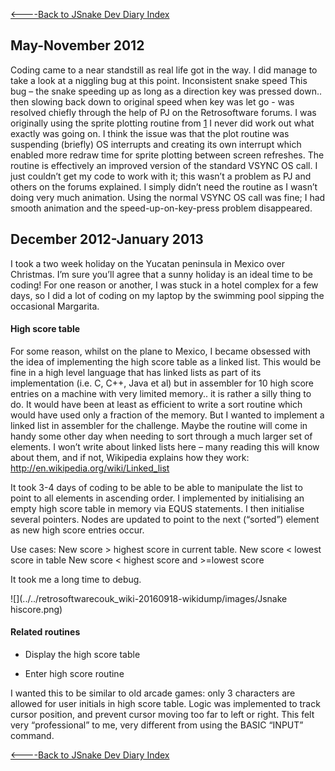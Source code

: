 [&lt;----Back to JSnake Dev Diary Index](JSnakeDevDiary "wikilink")

## May-November 2012

Coding came to a near standstill as real life got in the way. I did manage to take a look at a niggling bug at this point. Inconsistent snake speed This bug – the snake speeding up as long as a direction key was pressed down.. then slowing back down to original speed when key was let go - was resolved chiefly through the help of PJ on the Retrosoftware forums. I was originally using the sprite plotting routine from [1](http://www.retrosoftware.co.uk/wiki/index.php/Basic_Sprite_plotter) I never did work out what exactly was going on. I think the issue was that the plot routine was suspending (briefly) OS interrupts and creating its own interrupt which enabled more redraw time for sprite plotting between screen refreshes. The routine is effectively an improved version of the standard VSYNC OS call. I just couldn’t get my code to work with it; this wasn’t a problem as PJ and others on the forums explained. I simply didn’t need the routine as I wasn’t doing very much animation. Using the normal VSYNC OS call was fine; I had smooth animation and the speed-up-on-key-press problem disappeared.

## December 2012-January 2013

I took a two week holiday on the Yucatan peninsula in Mexico over Christmas. I’m sure you’ll agree that a sunny holiday is an ideal time to be coding! For one reason or another, I was stuck in a hotel complex for a few days, so I did a lot of coding on my laptop by the swimming pool sipping the occasional Margarita.

#### High score table

For some reason, whilst on the plane to Mexico, I became obsessed with the idea of implementing the high score table as a linked list. This would be fine in a high level language that has linked lists as part of its implementation (i.e. C, C++, Java et al) but in assembler for 10 high score entries on a machine with very limited memory.. it is rather a silly thing to do. It would have been at least as efficient to write a sort routine which would have used only a fraction of the memory. But I wanted to implement a linked list in assembler for the challenge. Maybe the routine will come in handy some other day when needing to sort through a much larger set of elements. I won’t write about linked lists here – many reading this will know about them, and if not, Wikipedia explains how they work: <http://en.wikipedia.org/wiki/Linked_list>

It took 3-4 days of coding to be able to be able to manipulate the list to point to all elements in ascending order. I implemented by initialising an empty high score table in memory via EQUS statements. I then initialise several pointers. Nodes are updated to point to the next (“sorted”) element as new high score entries occur.

Use cases: New score &gt; highest score in current table. New score &lt; lowest score in table New score &lt; highest score and &gt;=lowest score

It took me a long time to debug.

![](../../retrosoftwarecouk_wiki-20160918-wikidump/images/Jsnake hiscore.png)

#### Related routines

- Display the high score table

- Enter high score routine

I wanted this to be similar to old arcade games: only 3 characters are allowed for user initials in high score table. Logic was implemented to track cursor position, and prevent cursor moving too far to left or right. This felt very “professional” to me, very different from using the BASIC “INPUT” command.

[&lt;----Back to JSnake Dev Diary Index](JSnakeDevDiary "wikilink")
